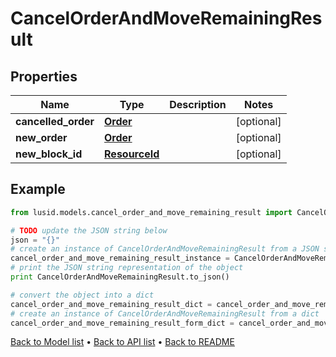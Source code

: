 # CancelOrderAndMoveRemainingResult


## Properties
Name | Type | Description | Notes
------------ | ------------- | ------------- | -------------
**cancelled_order** | [**Order**](Order.md) |  | [optional] 
**new_order** | [**Order**](Order.md) |  | [optional] 
**new_block_id** | [**ResourceId**](ResourceId.md) |  | [optional] 

## Example

```python
from lusid.models.cancel_order_and_move_remaining_result import CancelOrderAndMoveRemainingResult

# TODO update the JSON string below
json = "{}"
# create an instance of CancelOrderAndMoveRemainingResult from a JSON string
cancel_order_and_move_remaining_result_instance = CancelOrderAndMoveRemainingResult.from_json(json)
# print the JSON string representation of the object
print CancelOrderAndMoveRemainingResult.to_json()

# convert the object into a dict
cancel_order_and_move_remaining_result_dict = cancel_order_and_move_remaining_result_instance.to_dict()
# create an instance of CancelOrderAndMoveRemainingResult from a dict
cancel_order_and_move_remaining_result_form_dict = cancel_order_and_move_remaining_result.from_dict(cancel_order_and_move_remaining_result_dict)
```
[Back to Model list](../README.md#documentation-for-models) &#8226; [Back to API list](../README.md#documentation-for-api-endpoints) &#8226; [Back to README](../README.md)


